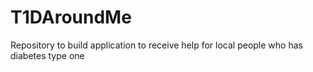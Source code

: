 # T1DAroundMe
Repository to build application to receive help for local people who has diabetes type one
